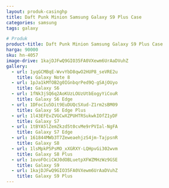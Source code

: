 ```yaml
---
layout: produk-casinghp
title: Daft Punk Minion Samsung Galaxy S9 Plus Case
categories: samsung
tags: galaxy

# Produk
product-title: Daft Punk Minion Samsung Galaxy S9 Plus Case
harga: 90000
sku: hn-4057
image-drive: 1kajDJFwQ9GIO35FA0VXewm6UrAaDVuhZ
gallery:
  - url: 1yqGCMBqE-WvvYbD8qwO2HUP8_seVRE2u
    title: Galaxy Note 8
  - url: 1pJa1kMfOB2g0IGnbqrPed9Q-gSAjOUyo
    title: Galaxy S6
  - url: 1fNk3jSQ6q2AoKUzLOUzUtbEogyYiCouR
    title: Galaxy S6 Edge
  - url: 1DFocIu5Dit9EuDUQcSXud-Z1rm2sBM09
    title: Galaxy S6 Edge Plus
  - url: 1l43EFEvZVGCwXZPUHTRSukwkIOfZ1yDF
    title: Galaxy S7
  - url: 1tBYA5lZemZkzd5t0cvMe9rPVIal-NgFA
    title: Galaxy S7 Edge
  - url: 161844MWb3T7ZeweaehjzS4jm-TajpsnR
    title: Galaxy S8
  - url: 1lsMpkP5PsMO_xXGRXY-LQHpvGi302wvm
    title: Galaxy S8 Plus
  - url: 1ovoFOciCWJ0dOBLuetpXFWZMHzWz9GSE
    title: Galaxy S9
  - url: 1kajDJFwQ9GIO35FA0VXewm6UrAaDVuhZ
    title: Galaxy S9 Plus
---
```

